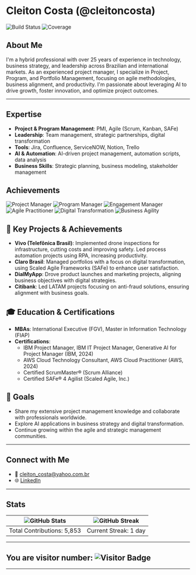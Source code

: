 # Cleiton Costa (@cleitoncosta) 
![Build Status](https://img.shields.io/github/actions/workflow/status/cleitoncosta/cleitoncosta/main.yml?branch=main)
![Coverage](https://img.shields.io/codecov/c/github/cleitoncosta/cleitoncosta)

## About Me
I'm a hybrid professional with over 25 years of experience in technology, business strategy, and leadership across Brazilian and international markets. As an experienced project manager, I specialize in Project, Program, and Portfolio Management, focusing on agile methodologies, business alignment, and productivity. I'm passionate about leveraging AI to drive growth, foster innovation, and optimize project outcomes.

---

## Expertise
- **Project & Program Management**: PMI, Agile (Scrum, Kanban, SAFe)
- **Leadership**: Team management, strategic partnerships, digital transformation
- **Tools**: Jira, Confluence, ServiceNOW, Notion, Trello
- **AI & Automation**: AI-driven project management, automation scripts, data analysis
- **Business Skills**: Strategic planning, business modeling, stakeholder management

## Achievements
![Project Manager](https://img.shields.io/badge/Project_Manager-Expert-green)
![Program Manager](https://img.shields.io/badge/Program_Manager-Expert-orange)
![Engagement Manager](https://img.shields.io/badge/Engagement_Manager-Expert-blue)
![Agile Practitioner](https://img.shields.io/badge/Agile_Practitioner-Experienced-blue)
![Digital Transformation](https://img.shields.io/badge/Digital_Transformation-Leader-purple)
![Business Agility](https://img.shields.io/badge/Business_Agility-Agile_Champion-blueviolet)

## 🚀 Key Projects & Achievements
- **Vivo (Telefônica Brasil)**: Implemented drone inspections for infrastructure, cutting costs and improving safety. Led process automation projects using RPA, increasing productivity.
- **Claro Brasil**: Managed portfolios with a focus on digital transformation, using Scaled Agile Frameworks (SAFe) to enhance user satisfaction.
- **DialMyApp**: Drove product launches and marketing projects, aligning business objectives with digital strategies.
- **Citibank**: Led LATAM projects focusing on anti-fraud solutions, ensuring alignment with business goals.

## 🎓 Education & Certifications
- **MBAs**: International Executive (FGV), Master in Information Technology (FIAP)
- **Certifications**:
  - IBM Project Manager, IBM IT Project Manager, Generative AI for Project Manager (IBM, 2024)
  - AWS Cloud Technology Consultant, AWS Cloud Practitioner (AWS, 2024)
  - Certified ScrumMaster® (Scrum Alliance)
  - Certified SAFe® 4 Agilist (Scaled Agile, Inc.)

## 🎯 Goals
- Share my extensive project management knowledge and collaborate with professionals worldwide.
- Explore AI applications in business strategy and digital transformation.
- Continue growing within the agile and strategic management communities.

---

## Connect with Me
- 📧 [cleiton_costa@yahoo.com.br](mailto:cleiton_costa@yahoo.com.br)
- 🌐 [LinkedIn](https://www.linkedin.com/in/cleitoncosta)

---

## Stats

| ![GitHub Stats](https://github-readme-stats.vercel.app/api?username=cleitoncosta&show_icons=true&theme=radical) | ![GitHub Streak](https://github-readme-streak-stats.herokuapp.com/?user=cleitoncosta&theme=radical) |
|:--:|:--:|
| Total Contributions: 5,853 | Current Streak: 1 day |

---
## You are visitor number: ![Visitor Badge](https://img.shields.io/badge/visitor-{{visitor_count}}-yellow)
---
